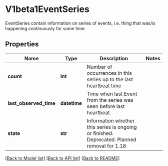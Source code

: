 # V1beta1EventSeries

EventSeries contain information on series of events, i.e. thing that was/is happening continuously for some time.
## Properties
Name | Type | Description | Notes
------------ | ------------- | ------------- | -------------
**count** | **int** | Number of occurrences in this series up to the last heartbeat time | 
**last_observed_time** | **datetime** | Time when last Event from the series was seen before last heartbeat. | 
**state** | **str** | Information whether this series is ongoing or finished. Deprecated. Planned removal for 1.18 | 

[[Back to Model list]](../README.md#documentation-for-models) [[Back to API list]](../README.md#documentation-for-api-endpoints) [[Back to README]](../README.md)


